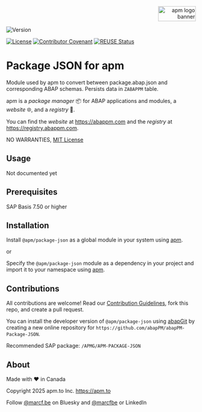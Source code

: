 <div align="right">
  <picture>
    <img width="100" height="40" alt="apm logo banner" src="https://github.com/abapPM/abapPM/blob/main/img/apm_banner.png?raw=true&ver=1.0.0">
  </picture>
</div>

![Version](https://img.shields.io/endpoint?url=https://shield.abappm.com/github/abapPM/abapPM-Package-JSON/src/%2523apmg%2523if_package_json.intf.abap/c_version&label=Version&color=blue)

[![License](https://img.shields.io/github/license/abapPM/abapPM-Package-JSON?label=License&color=success)](https://github.com/abapPM/abapPM-Package-JSON/blob/main/LICENSE)
[![Contributor Covenant](https://img.shields.io/badge/Contributor%20Covenant-2.1-4baaaa.svg?color=success)](https://github.com/abapPM/.github/blob/main/CODE_OF_CONDUCT.md)
[![REUSE Status](https://api.reuse.software/badge/github.com/abapPM/abapPM-Package-JSON)](https://api.reuse.software/info/github.com/abapPM/abapPM-Package-JSON)

# Package JSON for apm

Module used by apm to convert between package.abap.json and corresponding ABAP schemas. Persists data in `ZABAPPM` table.

apm is a *package manager* 📦 for ABAP applications and modules, a *website* 🌐, and a *registry* 📑.

You can find the *website* at https://abappm.com and the *registry* at https://registry.abappm.com.

NO WARRANTIES, [MIT License](https://github.com/abapPM/abapPM-Package-JSON/blob/main/LICENSE)

## Usage

Not documented yet

## Prerequisites

SAP Basis 7.50 or higher

## Installation

Install `@apm/package-json` as a global module in your system using [apm](https://abappm.com).

or

Specify the `@apm/package-json` module as a dependency in your project and import it to your namespace using [apm](https://abappm.com).

## Contributions

All contributions are welcome! Read our [Contribution Guidelines](https://github.com/abapPM/abapPM-Package-JSON/blob/main/CONTRIBUTING.md), fork this repo, and create a pull request.

You can install the developer version of `@apm/package-json` using [abapGit](https://github.com/abapGit/abapGit) by creating a new online repository for `https://github.com/abapPM/abapPM-Package-JSON`.

Recommended SAP package: `/APMG/APM-PACKAGE-JSON`

## About

Made with ❤ in Canada

Copyright 2025 apm.to Inc. <https://apm.to>

Follow [@marcf.be](https://bsky.app/profile/marcf.be) on Bluesky and [@marcfbe](https://linkedin.com/in/marcfbe) or LinkedIn
